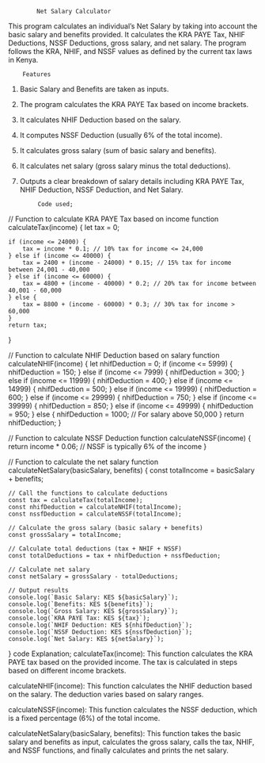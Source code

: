 
            Net Salary Calculator 

This program calculates an individual’s Net Salary by taking into account the basic salary and benefits provided. It calculates the KRA PAYE Tax, NHIF Deductions, NSSF Deductions, gross salary, and net salary. The program follows the KRA, NHIF, and NSSF values as defined by the current tax laws in Kenya.

        Features
1. Basic Salary and Benefits are taken as inputs.
2. The program calculates the KRA PAYE Tax based on income brackets.
3. It calculates NHIF Deduction based on the salary.
4. It computes NSSF Deduction (usually 6% of the total income).
5. It calculates gross salary (sum of basic salary and benefits).
6. It calculates net salary (gross salary minus the total deductions).
7. Outputs a clear breakdown of salary details including KRA PAYE Tax,     NHIF Deduction, NSSF Deduction, and Net Salary.

            Code used;
 // Function to calculate KRA PAYE Tax based on income
function calculateTax(income) {
    let tax = 0;

    if (income <= 24000) {
        tax = income * 0.1; // 10% tax for income <= 24,000
    } else if (income <= 40000) {
        tax = 2400 + (income - 24000) * 0.15; // 15% tax for income between 24,001 - 40,000
    } else if (income <= 60000) {
        tax = 4800 + (income - 40000) * 0.2; // 20% tax for income between 40,001 - 60,000
    } else {
        tax = 8800 + (income - 60000) * 0.3; // 30% tax for income > 60,000
    }
    return tax;
}

// Function to calculate NHIF Deduction based on salary
function calculateNHIF(income) {
    let nhifDeduction = 0;
    if (income <= 5999) {
        nhifDeduction = 150;
    } else if (income <= 7999) {
        nhifDeduction = 300;
    } else if (income <= 11999) {
        nhifDeduction = 400;
    } else if (income <= 14999) {
        nhifDeduction = 500;
    } else if (income <= 19999) {
        nhifDeduction = 600;
    } else if (income <= 29999) {
        nhifDeduction = 750;
    } else if (income <= 39999) {
        nhifDeduction = 850;
    } else if (income <= 49999) {
        nhifDeduction = 950;
    } else {
        nhifDeduction = 1000; // For salary above 50,000
    }
    return nhifDeduction;
}

// Function to calculate NSSF Deduction
function calculateNSSF(income) {
    return income * 0.06; // NSSF is typically 6% of the income
}

// Function to calculate the net salary
function calculateNetSalary(basicSalary, benefits) {
    const totalIncome = basicSalary + benefits;

    // Call the functions to calculate deductions
    const tax = calculateTax(totalIncome);
    const nhifDeduction = calculateNHIF(totalIncome);
    const nssfDeduction = calculateNSSF(totalIncome);

    // Calculate the gross salary (basic salary + benefits)
    const grossSalary = totalIncome;

    // Calculate total deductions (tax + NHIF + NSSF)
    const totalDeductions = tax + nhifDeduction + nssfDeduction;

    // Calculate net salary
    const netSalary = grossSalary - totalDeductions;

    // Output results
    console.log(`Basic Salary: KES ${basicSalary}`);
    console.log(`Benefits: KES ${benefits}`);
    console.log(`Gross Salary: KES ${grossSalary}`);
    console.log(`KRA PAYE Tax: KES ${tax}`);
    console.log(`NHIF Deduction: KES ${nhifDeduction}`);
    console.log(`NSSF Deduction: KES ${nssfDeduction}`);
    console.log(`Net Salary: KES ${netSalary}`);
}
            code Explanation;
calculateTax(income): This function calculates the KRA PAYE tax based on the provided income. The tax is calculated in steps based on different income brackets.

calculateNHIF(income): This function calculates the NHIF deduction based on the salary. The deduction varies based on salary ranges.

calculateNSSF(income): This function calculates the NSSF deduction, which is a fixed percentage (6%) of the total income.

calculateNetSalary(basicSalary, benefits): This function takes the basic salary and benefits as input, calculates the gross salary, calls the tax, NHIF, and NSSF functions, and finally calculates and prints the net salary.
